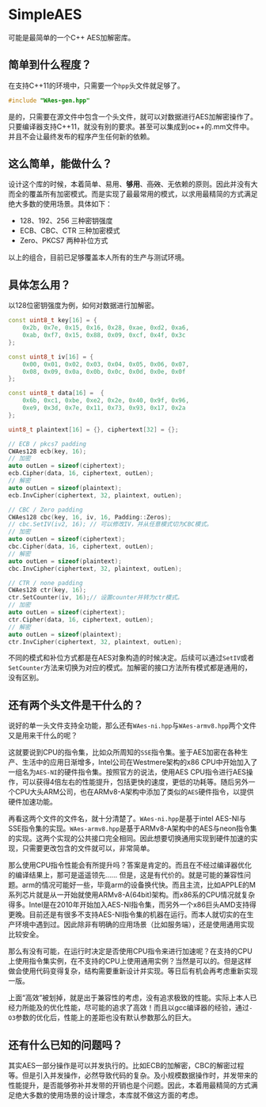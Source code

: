 # SimpleAES
可能是最简单的一个C++ AES加解密库。
  
## 简单到什么程度？
在支持C++11的环境中，只需要一个`hpp`头文件就足够了。
```c++
#include "WAes-gen.hpp"
```
是的，只需要在源文件中包含一个头文件，就可以对数据进行AES加解密操作了。只要编译器支持C++11，就没有别的要求。甚至可以集成到oc++的.mm文件中。并且不会让最终发布的程序产生任何新的依赖。

## 这么简单，能做什么？
设计这个库的时候，本着简单、易用、**够用**、~~高效~~、无依赖的原则。因此并没有大而全的覆盖所有加密模式。而是实现了最最常用的模式，以求用最精简的方式满足绝大多数的使用场景。具体如下：
* 128、192、256 三种密钥强度
* ECB、CBC、CTR 三种加密模式
* Zero、PKCS7 两种补位方式

以上的组合，目前已足够覆盖本人所有的生产与测试环境。

## 具体怎么用？
以128位密钥强度为例，如何对数据进行加解密。
```c++
const uint8_t key[16] = {
    0x2b, 0x7e, 0x15, 0x16, 0x28, 0xae, 0xd2, 0xa6, 
    0xab, 0xf7, 0x15, 0x88, 0x09, 0xcf, 0x4f, 0x3c
};

const uint8_t iv[16] = {
    0x00, 0x01, 0x02, 0x03, 0x04, 0x05, 0x06, 0x07, 
    0x08, 0x09, 0x0a, 0x0b, 0x0c, 0x0d, 0x0e, 0x0f
};

const uint8_t data[16] =  {
    0x6b, 0xc1, 0xbe, 0xe2, 0x2e, 0x40, 0x9f, 0x96, 
    0xe9, 0x3d, 0x7e, 0x11, 0x73, 0x93, 0x17, 0x2a
};

uint8_t plaintext[16] = {}, ciphertext[32] = {};

// ECB / pkcs7 padding
CWAes128 ecb(key, 16);
// 加密
auto outLen = sizeof(ciphertext);
ecb.Cipher(data, 16, ciphertext, outLen);
// 解密
auto outLen = sizeof(plaintext);
ecb.InvCipher(ciphertext, 32, plaintext, outLen);

// CBC / Zero padding
CWAes128 cbc(key, 16, iv, 16, Padding::Zeros);
// cbc.SetIV(iv2, 16); // 可以修改IV，并从任意模式切为CBC模式。
// 加密
auto outLen = sizeof(ciphertext);
cbc.Cipher(data, 16, ciphertext, outLen);
// 解密
auto outLen = sizeof(plaintext);
cbc.InvCipher(ciphertext, 32, plaintext, outLen);

// CTR / none padding
CWAes128 ctr(key, 16);
ctr.SetCounter(iv, 16);// 设置counter并转为ctr模式。
// 加密
auto outLen = sizeof(ciphertext);
ctr.Cipher(data, 16, ciphertext, outLen);
// 解密
auto outLen = sizeof(plaintext);
ctr.InvCipher(ciphertext, 32, plaintext, outLen);
```
不同的模式和补位方式都是在AES对象构造的时候决定。后续可以通过`SetIV`或者`SetCounter`方法来切换为对应的模式。加解密的接口方法所有模式都是通用的，没有区别。

## 还有两个头文件是干什么的？
说好的单一头文件支持全功能，那么还有`WAes-ni.hpp`与`WAes-armv8.hpp`两个文件又是用来干什么的呢？

这就要说到CPU的指令集，比如众所周知的`SSE`指令集。鉴于AES加密在各种生产、生活中的应用日渐增多，Intel公司在Westmere架构的x86 CPU中开始加入了一组名为`AES-NI`的硬件指令集。按照官方的说法，使用AES CPU指令进行AES操作，可以获得4倍左右的性能提升，包括更快的速度，更低的功耗等。随后另外一个CPU大头ARM公司，也在ARMv8-A架构中添加了类似的`AES`硬件指令，以提供硬件加速功能。

再看这两个文件的文件名，就十分清楚了。`WAes-ni.hpp`是基于intel AES-NI与SSE指令集的实现。`WAes-armv8.hpp`是基于ARMv8-A架构中的AES与neon指令集的实现。这两个实现的公共接口完全相同。因此想要切换通用实现到硬件加速的实现，只需要更改包含的文件就可以，非常简单。

那么使用CPU指令性能会有所提升吗？答案是肯定的。而且在不经过编译器优化的编译结果上，那可是遥遥领先…… 但是，这是有代价的。就是可能的兼容性问题。arm的情况可能好一些，毕竟arm的设备换代快。而且主流，比如APPLE的M系列芯片就是从一开始就使用ARMv8-A(64bit)架构。而x86系的CPU情况就复杂得多。Intel是在2010年开始加入AES-NI指令集，而另外一个x86巨头AMD支持得更晚。目前还是有很多不支持AES-NI指令集的机器在运行。而本人就切实的在生产环境中遇到过。因此除非有明确的应用场景（比如服务端），还是使用通用实现比较安全。

那么有没有可能，在运行时决定是否使用CPU指令来进行加速呢？在支持的CPU上使用指令集实例，在不支持的CPU上使用通用实例？当然是可以的。但是这样做会使用代码变得复杂，结构需要重新设计并实现。等日后有机会再考虑重新实现一版。

上面“高效”被划掉，就是出于兼容性的考虑，没有追求极致的性能。实际上本人已经力所能及的优化性能，尽可能的追求了高效！而且以gcc编译器的经验，通过`-O3`参数的优化后，性能上的差距也没有默认参数那么的巨大。

## 还有什么已知的问题吗？
其实AES一部分操作是可以并发执行的。比如ECB的加解密，CBC的解密过程等。但是引入并发操作，必然导致代码的复杂。及小规模数据操作时，并发带来的性能提升，是否能够弥补并发带的开销也是个问题。因此，本着用最精简的方式满足绝大多数的使用场景的设计理念，本库就不做这方面的考虑。